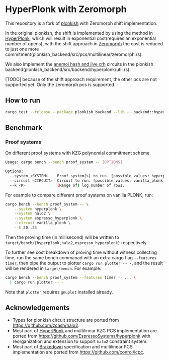 # HyperPlonk with Zeromorph

This repository is a fork of [plonkish](https://github.com/han0110/plonkish) with Zeromorph shift implementation.

In the original plonkish, the shift is implemented by using the method in [HyperPlonk](https://eprint.iacr.org/2022/1355.pdf), which will result in exponential cost(requires an exponential number of opens), with the shift approach in [Zeromorph](https://eprint.iacr.org/2023/917.pdf) the cost is reduced to just one more commitment(plonkish_backend/src/pcs/multilinear/zeromorph.rs).

We also implement the [anemoi hash and jive crh](https://eprint.iacr.org/2023/1043.pdf) circuits in the plonkish backend(plonkish_backend/src/backend/hyperplonk/util.rs).

[TODO] because of the shift approach requirement, the other pcs are not supported yet. Only the zeromorph pcs is supported.

## How to run

```sh
cargo test --release --package plonkish_backend --lib -- backend::hyperplonk::test::merkle_membership_proof_zeromorph_kzg --exact --show-output
```

## Benchmark

### Proof systems

On different proof systems with KZG polynomial commitment scheme.

```sh
Usage: cargo bench --bench proof_system -- [OPTIONS]

Options:
  --system <SYSTEM>    Proof system(s) to run. [possible values: hyperplonk, halo2, espresso_hyperplonk]
  --circuit <CIRCUIT>  Circuit to run. [possible values: vanilla_plonk, aggregation]
  --k <K>              (Range of) log number of rows.
```

For example to compare different proof systems on vanilla PLONK, run:

```sh
cargo bench --bench proof_system -- \
    --system hyperplonk \
    --system halo2 \
    --system espresso_hyperplonk \
    --circuit vanilla_plonk \
    --k 20..24
```

Then the proving time (in millisecond) will be written to `target/bench/{hyperplonk,halo2,espresso_hyperplonk}` respectively.

To further see cost breakdown of proving time without witness collecting time, run the same bench commanad with an extra cargo flag `--features timer`, then pipe the output to plotter `cargo run plotter -- -`, and the result will be rendered in `target/bench`. For example:

```sh
cargo bench --bench proof_system --features timer -- ... \
  | cargo run plotter -- -
```

Note that `plotter` requires `gnuplot` installed already.

## Acknowledgements

- Types for plonkish circuit structure are ported from https://github.com/zcash/halo2.
- Most part of [HyperPlonk](https://eprint.iacr.org/2022/1355.pdf) and multilinear KZG PCS implementation are ported from https://github.com/EspressoSystems/hyperplonk with reorganization and extension to support `halo2` constraint system.
- Most part of [Brakedown](https://eprint.iacr.org/2021/1043.pdf) specification and multilinear PCS implementation are ported from https://github.com/conroi/lcpc.
